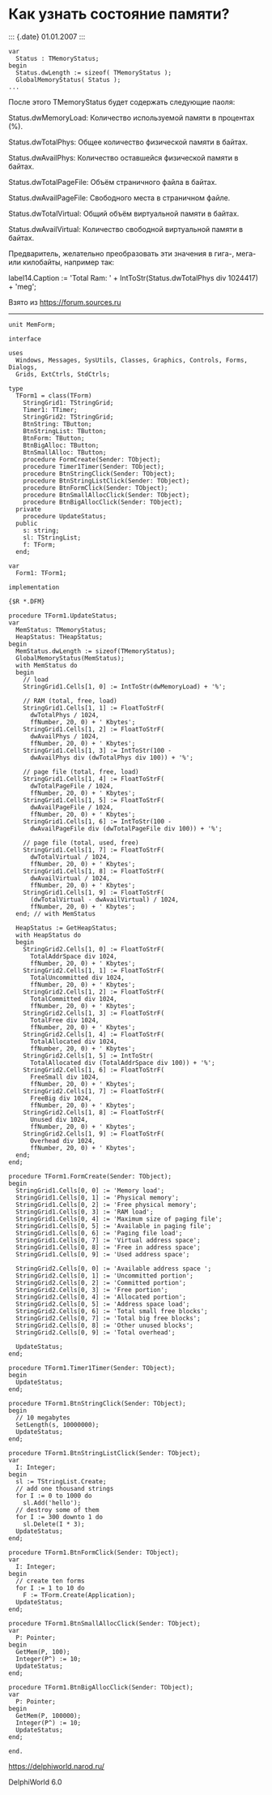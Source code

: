 Как узнать состояние памяти?
============================

::: {.date}
01.01.2007
:::

    var 
      Status : TMemoryStatus; 
    begin 
      Status.dwLength := sizeof( TMemoryStatus ); 
      GlobalMemoryStatus( Status ); 
    ... 

После этого TMemoryStatus будет содержать следующие паоля:

Status.dwMemoryLoad: Количество используемой памяти в процентах (%).

Status.dwTotalPhys: Общее количество физической памяти в байтах.

Status.dwAvailPhys: Количество оставшейся физической памяти в байтах.

Status.dwTotalPageFile: Объём страничного файла в байтах.

Status.dwAvailPageFile: Свободного места в страничном файле.

Status.dwTotalVirtual: Общий объём виртуальной памяти в байтах.

Status.dwAvailVirtual: Количество свободной виртуальной памяти в байтах.

Предваритель, желательно преобразовать эти значения в гига-, мега- или
килобайты, например так:

label14.Caption := \'Total Ram: \' + IntToStr(Status.dwTotalPhys div
1024417) + \'meg\';

Взято из <https://forum.sources.ru>

------------------------------------------------------------------------

    unit MemForm;
     
    interface
     
    uses
      Windows, Messages, SysUtils, Classes, Graphics, Controls, Forms, Dialogs,
      Grids, ExtCtrls, StdCtrls;
     
    type
      TForm1 = class(TForm)
        StringGrid1: TStringGrid;
        Timer1: TTimer;
        StringGrid2: TStringGrid;
        BtnString: TButton;
        BtnStringList: TButton;
        BtnForm: TButton;
        BtnBigAlloc: TButton;
        BtnSmallAlloc: TButton;
        procedure FormCreate(Sender: TObject);
        procedure Timer1Timer(Sender: TObject);
        procedure BtnStringClick(Sender: TObject);
        procedure BtnStringListClick(Sender: TObject);
        procedure BtnFormClick(Sender: TObject);
        procedure BtnSmallAllocClick(Sender: TObject);
        procedure BtnBigAllocClick(Sender: TObject);
      private
        procedure UpdateStatus;
      public
        s: string;
        sl: TStringList;
        f: TForm;
      end;
     
    var
      Form1: TForm1;
     
    implementation
     
    {$R *.DFM}
     
    procedure TForm1.UpdateStatus;
    var
      MemStatus: TMemoryStatus;
      HeapStatus: THeapStatus;
    begin
      MemStatus.dwLength := sizeof(TMemoryStatus);
      GlobalMemoryStatus(MemStatus);
      with MemStatus do
      begin
        // load
        StringGrid1.Cells[1, 0] := IntToStr(dwMemoryLoad) + '%';
     
        // RAM (total, free, load)
        StringGrid1.Cells[1, 1] := FloatToStrF(
          dwTotalPhys / 1024,
          ffNumber, 20, 0) + ' Kbytes';
        StringGrid1.Cells[1, 2] := FloatToStrF(
          dwAvailPhys / 1024,
          ffNumber, 20, 0) + ' Kbytes';
        StringGrid1.Cells[1, 3] := IntToStr(100 -
          dwAvailPhys div (dwTotalPhys div 100)) + '%';
     
        // page file (total, free, load)
        StringGrid1.Cells[1, 4] := FloatToStrF(
          dwTotalPageFile / 1024,
          ffNumber, 20, 0) + ' Kbytes';
        StringGrid1.Cells[1, 5] := FloatToStrF(
          dwAvailPageFile / 1024,
          ffNumber, 20, 0) + ' Kbytes';
        StringGrid1.Cells[1, 6] := IntToStr(100 -
          dwAvailPageFile div (dwTotalPageFile div 100)) + '%';
     
        // page file (total, used, free)
        StringGrid1.Cells[1, 7] := FloatToStrF(
          dwTotalVirtual / 1024,
          ffNumber, 20, 0) + ' Kbytes';
        StringGrid1.Cells[1, 8] := FloatToStrF(
          dwAvailVirtual / 1024,
          ffNumber, 20, 0) + ' Kbytes';
        StringGrid1.Cells[1, 9] := FloatToStrF(
          (dwTotalVirtual - dwAvailVirtual) / 1024,
          ffNumber, 20, 0) + ' Kbytes';
      end; // with MemStatus
     
      HeapStatus := GetHeapStatus;
      with HeapStatus do
      begin
        StringGrid2.Cells[1, 0] := FloatToStrF(
          TotalAddrSpace div 1024,
          ffNumber, 20, 0) + ' Kbytes';
        StringGrid2.Cells[1, 1] := FloatToStrF(
          TotalUncommitted div 1024,
          ffNumber, 20, 0) + ' Kbytes';
        StringGrid2.Cells[1, 2] := FloatToStrF(
          TotalCommitted div 1024,
          ffNumber, 20, 0) + ' Kbytes';
        StringGrid2.Cells[1, 3] := FloatToStrF(
          TotalFree div 1024,
          ffNumber, 20, 0) + ' Kbytes';
        StringGrid2.Cells[1, 4] := FloatToStrF(
          TotalAllocated div 1024,
          ffNumber, 20, 0) + ' Kbytes';
        StringGrid2.Cells[1, 5] := IntToStr(
          TotalAllocated div (TotalAddrSpace div 100)) + '%';
        StringGrid2.Cells[1, 6] := FloatToStrF(
          FreeSmall div 1024,
          ffNumber, 20, 0) + ' Kbytes';
        StringGrid2.Cells[1, 7] := FloatToStrF(
          FreeBig div 1024,
          ffNumber, 20, 0) + ' Kbytes';
        StringGrid2.Cells[1, 8] := FloatToStrF(
          Unused div 1024,
          ffNumber, 20, 0) + ' Kbytes';
        StringGrid2.Cells[1, 9] := FloatToStrF(
          Overhead div 1024,
          ffNumber, 20, 0) + ' Kbytes';
      end;
    end;
     
    procedure TForm1.FormCreate(Sender: TObject);
    begin
      StringGrid1.Cells[0, 0] := 'Memory load';
      StringGrid1.Cells[0, 1] := 'Physical memory';
      StringGrid1.Cells[0, 2] := 'Free physical memory';
      StringGrid1.Cells[0, 3] := 'RAM load';
      StringGrid1.Cells[0, 4] := 'Maximum size of paging file';
      StringGrid1.Cells[0, 5] := 'Available in paging file';
      StringGrid1.Cells[0, 6] := 'Paging file load';
      StringGrid1.Cells[0, 7] := 'Virtual address space';
      StringGrid1.Cells[0, 8] := 'Free in address space';
      StringGrid1.Cells[0, 9] := 'Used address space';
     
      StringGrid2.Cells[0, 0] := 'Available address space ';
      StringGrid2.Cells[0, 1] := 'Uncommitted portion';
      StringGrid2.Cells[0, 2] := 'Committed portion';
      StringGrid2.Cells[0, 3] := 'Free portion';
      StringGrid2.Cells[0, 4] := 'Allocated portion';
      StringGrid2.Cells[0, 5] := 'Address space load';
      StringGrid2.Cells[0, 6] := 'Total small free blocks';
      StringGrid2.Cells[0, 7] := 'Total big free blocks';
      StringGrid2.Cells[0, 8] := 'Other unused blocks';
      StringGrid2.Cells[0, 9] := 'Total overhead';
     
      UpdateStatus;
    end;
     
    procedure TForm1.Timer1Timer(Sender: TObject);
    begin
      UpdateStatus;
    end;
     
    procedure TForm1.BtnStringClick(Sender: TObject);
    begin
      // 10 megabytes
      SetLength(s, 10000000);
      UpdateStatus;
    end;
     
    procedure TForm1.BtnStringListClick(Sender: TObject);
    var
      I: Integer;
    begin
      sl := TStringList.Create;
      // add one thousand strings
      for I := 0 to 1000 do
        sl.Add('hello');
      // destroy some of them
      for I := 300 downto 1 do
        sl.Delete(I * 3);
      UpdateStatus;
    end;
     
    procedure TForm1.BtnFormClick(Sender: TObject);
    var
      I: Integer;
    begin
      // create ten forms
      for I := 1 to 10 do
        F := TForm.Create(Application);
      UpdateStatus;
    end;
     
    procedure TForm1.BtnSmallAllocClick(Sender: TObject);
    var
      P: Pointer;
    begin
      GetMem(P, 100);
      Integer(P^) := 10;
      UpdateStatus;
    end;
     
    procedure TForm1.BtnBigAllocClick(Sender: TObject);
    var
      P: Pointer;
    begin
      GetMem(P, 100000);
      Integer(P^) := 10;
      UpdateStatus;
    end;
     
    end.

<https://delphiworld.narod.ru/>

DelphiWorld 6.0
